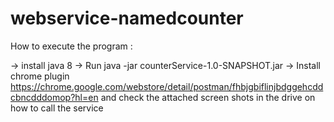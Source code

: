 # webservice-namedcounter

How to execute the program :

-> install java 8 
-> Run java -jar counterService-1.0-SNAPSHOT.jar
-> Install chrome plugin https://chrome.google.com/webstore/detail/postman/fhbjgbiflinjbdggehcddcbncdddomop?hl=en
and check the attached screen shots in the drive on how to call the service 

